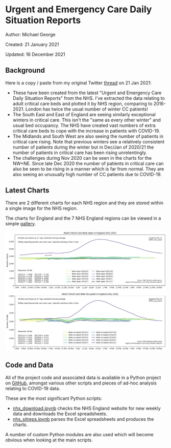 # Urgent and Emergency Care Daily Situation Reports

Author: Michael George

Created: 21 January 2021

Updated: 16 December 2021



## Background

Here is a copy / paste from my original Twitter [thread](https://twitter.com/Mike_aka_Logiqx/status/1352352382466854916?s=20) on 21 Jan 2021:

- These have been created from the latest "Urgent and Emergency Care Daily Situation Reports" from the NHS. I've extracted the data relating to adult critical care beds and plotted it by NHS region, comparing to 2016-2021. London has twice the usual number of winter CC patients!
- The South East and East of England are seeing similarly exceptional winters in critical care. This isn't the "same as every other winter" and usual bed occupancy. The NHS have created vast numbers of extra critical care beds to cope with the increase in patients with COVID-19.
- The Midlands and South West are also seeing the number of patients in critical care rising. Note that previous winters see a relatively consistent number of patients during the winter but in Dec/Jan of 2020/21 the number of patients in critical care has been rising unrelentingly.
- The challenges during Nov 2020 can be seen in the charts for the NW+NE. Since late Dec 2020 the number of patients in critical care can also be seen to be rising in a manner which is far from normal. They are also seeing an unusually high number of CC patients due to COVID-19.



## Latest Charts

There are 2 different charts for each NHS region and they are stored within a single image for the NHS region.

The charts for England and the 7 NHS England regions can be viewed in a simple [gallery](gallery.html).

[![England](england.png)](gallery.html)



## Code and Data

All of the project code and associated data is available in a Python project on [GitHub](https://github.com/Logiqx/covid-stats), amongst various other scripts and pieces of ad-hoc analysis relating to COVID-19 data.

These are the most significant Python scripts:

- [nhs_download.ipynb](https://github.com/Logiqx/covid-stats/blob/master/python/nhs_download.ipynb) checks the NHS England website for new weekly data and downloads the Excel spreadsheets.
- [nhs_sitreps.ipynb](https://github.com/Logiqx/covid-stats/blob/master/python/nhs_sitreps.ipynb) parses the Excel spreadsheets and produces the charts.

A number of custom Python modules are also used which will become obvious when looking at the main scripts.
